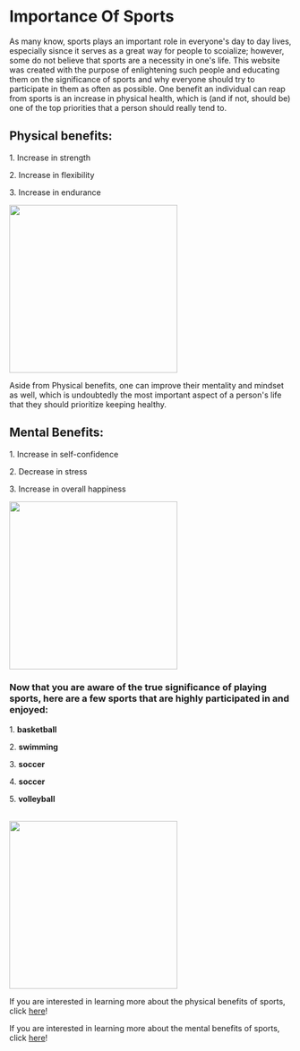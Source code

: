 <h1> Importance Of Sports </h1>
<p> As many know, sports plays an important role in everyone's day to day lives, especially sisnce it serves as a great way for people to scoialize; however, some do not believe that sports are a necessity in one's life. This website was created with the purpose of enlightening such people and educating them on the significance of sports and why everyone should try to participate in them as often as possible. One benefit an individual can reap from sports is an increase in physical health, which is (and if not, should be) one of the top priorities that a person should really tend to. </p>
<h2> Physical benefits: </h2>
<p> 1. Increase in strength </p>
<p> 2. Increase in flexibility </p>
<p> 3. Increase in endurance </p>
<img src="https://encrypted-tbn0.gstatic.com/images?q=tbn:ANd9GcRtGaVbNsQx9cWajUIVSAzDaLB4ZSco8a9gyw&usqp=CAU" width="300"> <br>
<p> Aside from Physical benefits, one can improve their mentality and mindset as well, which is undoubtedly the most important aspect of a person's life that they should prioritize keeping healthy. </p>
<h2> Mental Benefits: </h2> 
<p> 1. Increase in self-confidence </p>
<p> 2. Decrease in stress </p>
<p> 3. Increase in overall happiness </p>
<img src="https://i.ytimg.com/vi/B2B94bBUB_I/maxresdefault.jpg" width="300"> <br>
<h3> Now that you are aware of the true significance of playing sports, here are a few sports that are highly participated in and enjoyed: </h3>
<p> 1. <strong> basketball </strong> </p>
<p> 2. <strong> swimming </strong> </p>
<p> 3. <strong> soccer </strong> </p>
<p> 4. <strong> soccer </strong> </p>
<p> 5. <strong> volleyball </strong> </p> <br>
<img src="https://uploads-ssl.webflow.com/617b224ba2374548fcc039ba/617b224ba237453ce1c0409b_hpfulq-1234-1024x512.jpg" width="300"> 
<p> If you are interested in learning more about the physical benefits of sports, click <a target="_blank" href="http://insportscenters.com/15-health-benefits-of-sports/">here</a>! </p>
<p> If you are interested in learning more about the mental benefits of sports, click <a target="_blank" href="https://www.advancedsportsandspine.com/the-mental-benefits-of-sports/">here</a>! </p>
